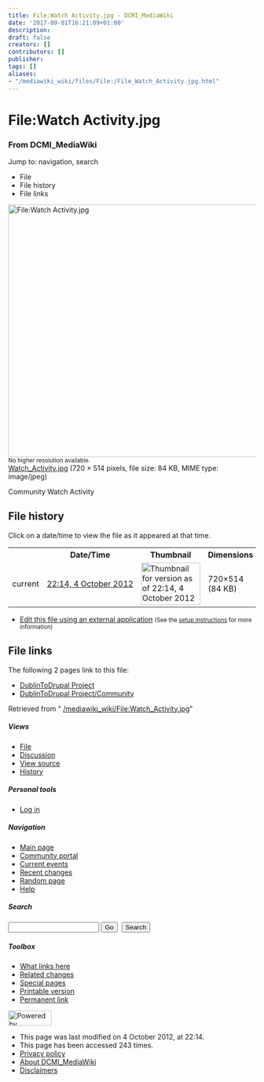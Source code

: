 ```yaml
---
title: File:Watch Activity.jpg - DCMI_MediaWiki
date: '2017-09-01T16:21:09+01:00'
description: 
draft: false
creators: []
contributors: []
publisher: 
tags: []
aliases:
- "/mediawiki_wiki/files/File:/File_Watch_Activity.jpg.html"
---
```


<a id="top"></a>
# File:Watch Activity.jpg

### From DCMI\_MediaWiki

Jump to: navigation, search
<!-- start content -->
- File
- File history
- File links

 [<img alt="File:Watch Activity.jpg" src="/images/f/f7/Watch_Activity.jpg" width="720" height="514">](/mediawiki_wiki/files/Watch_Activity.jpg)  
<small>No higher resolution available.</small>  
 [Watch\_Activity.jpg](/images/f/f7/Watch_Activity.jpg)‎ (720 × 514 pixels, file size: 84 KB, MIME type: image/jpeg)

Community Watch Activity

<!-- 
NewPP limit report
Preprocessor node count: 1/1000000
Post-expand include size: 0/2097152 bytes
Template argument size: 0/2097152 bytes
Expensive parser function count: 0/100
-->
## File history

Click on a date/time to view the file as it appeared at that time.

<table class="wikitable filehistory">
  <tr>
    <td></td>
    <th>Date/Time</th>
    <th>Thumbnail</th>
    <th>Dimensions</th>
    <th>User</th>
    <th>Comment</th>
  </tr>
  <tr>
    <td>current</td>
    <td class="filehistory-selected" style="white-space: nowrap;"><a href="/mediawiki_wiki/files/Watch_Activity.jpg">22:14, 4 October 2012</a></td>
    <td><a href="/images/f/f7/Watch_Activity.jpg"><img alt="Thumbnail for version as of 22:14, 4 October 2012" src="/images/f/f7/Watch_Activity.jpg" width="120" height="86"></a></td>
    <td>720×514 <span style="white-space: nowrap;">(84 KB)</span>
    </td>
    <td>
      <a href="/index.php?title=User:StuartSutton&amp;action=edit&amp;redlink=1" class="new mw-userlink" title="User:StuartSutton (page does not exist)">StuartSutton</a> <span style="white-space: nowrap;"> <span class="mw-usertoollinks">(<a href="/index.php?title=User_talk:StuartSutton&amp;action=edit&amp;redlink=1" class="new" title="User talk:StuartSutton (page does not exist)">Talk</a> | <a href="/index.php/Special:Contributions/StuartSutton" title="Special:Contributions/StuartSutton">contribs</a>)</span></span>
    </td>
    <td> <span class="comment">(Community Watch Activity)</span>
    </td>
  </tr>
</table>

  

- [Edit this file using an external application](/index.php?title=File:Watch_Activity.jpg&action=edit&externaledit=true&mode=file "File:Watch Activity.jpg") <small>(See the <a href="http://www.mediawiki.org/wiki/Manual:External_editors" class="external text" rel="nofollow">setup instructions</a> for more information)</small>

## File links

The following 2 pages link to this file:

- [DublinToDrupal Project](/index.php/DublinToDrupal_Project "DublinToDrupal Project")
- [DublinToDrupal Project/Community](/index.php/DublinToDrupal_Project/Community "DublinToDrupal Project/Community")

Retrieved from " [/mediawiki_wiki/File:Watch\_Activity.jpg](/mediawiki_wiki/files/File:/File:Watch_Activity.jpg.html)"

<!-- end content -->

##### Views

- [File](/mediawiki_wiki/files/File:/File:Watch_Activity.jpg.html "View the file page [c]")
- [Discussion](/index.php?title=File_talk:Watch_Activity.jpg&action=edit&redlink=1 "Discussion about the content page [t]")
- [View source](/index.php?title=File:Watch_Activity.jpg&action=edit "This page is protected.
You can view its source [e]")
- [History](/index.php?title=File:Watch_Activity.jpg&action=history "Past revisions of this page [h]")

##### Personal tools

- [Log in](/index.php?title=Special:UserLogin&returnto=File:Watch_Activity.jpg "You are encouraged to log in; however, it is not mandatory [o]")

<script type="text/javascript"> if (window.isMSIE55) fixalpha(); </script>

##### Navigation

- [Main page](/index.php/Main_Page "Visit the main page [z]")
- [Community portal](/index.php/DCMI_MediaWiki:Community_portal "About the project, what you can do, where to find things")
- [Current events](/index.php/DCMI_MediaWiki:Current_events "Find background information on current events")
- [Recent changes](/index.php/Special:RecentChanges "The list of recent changes in the wiki [r]")
- [Random page](/index.php/Special:Random "Load a random page [x]")
- [Help](/index.php/Help:Contents "The place to find out")

##### <label for="searchInput">Search</label>

<form action="/index.php" id="searchform">
				<input type="hidden" name="title" value="Special:Search">
				<input id="searchInput" title="Search DCMI_MediaWiki" accesskey="f" type="search" name="search">
				<input type="submit" name="go" class="searchButton" id="searchGoButton" value="Go" title="Go to a page with this exact name if exists"> 
				<input type="submit" name="fulltext" class="searchButton" id="mw-searchButton" value="Search" title="Search the pages for this text">
			</form>

##### Toolbox

- [What links here](/index.php/Special:WhatLinksHere/File:Watch_Activity.jpg "List of all wiki pages that link here [j]")
- [Related changes](/index.php/Special:RecentChangesLinked/File:Watch_Activity.jpg "Recent changes in pages linked from this page [k]")
- [Special pages](/index.php/Special:SpecialPages "List of all special pages [q]")
- [Printable version](/index.php?title=File:Watch_Activity.jpg&printable=yes "Printable version of this page [p]")
- [Permanent link](/index.php?title=File:Watch_Activity.jpg&oldid=3964 "Permanent link to this revision of the page")

<!-- end of the left (by default at least) column -->

 [<img src="/skins/common/images/poweredby_mediawiki_88x31.png" height="31" width="88" alt="Powered by MediaWiki">](http://www.mediawiki.org/)

- This page was last modified on 4 October 2012, at 22:14.
- This page has been accessed 243 times.
- [Privacy policy](/index.php/DCMI_MediaWiki:Privacy_policy "DCMI MediaWiki:Privacy policy")
- [About DCMI\_MediaWiki](/index.php/DCMI_MediaWiki:About "DCMI MediaWiki:About")
- [Disclaimers](/index.php/DCMI_MediaWiki:General_disclaimer "DCMI MediaWiki:General disclaimer")

<script>if (window.runOnloadHook) runOnloadHook();</script><!-- Served in 0.450 secs. -->
